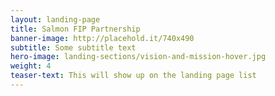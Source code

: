 ```yaml
---
layout: landing-page 
title: Salmon FIP Partnership
banner-image: http://placehold.it/740x490
subtitle: Some subtitle text
hero-image: landing-sections/vision-and-mission-hover.jpg
weight: 4
teaser-text: This will show up on the landing page list
---
```

